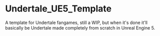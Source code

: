 # Undertale_UE5_Template
A template for Undertale fangames, still a WIP, but when it's done it'll basically be Undertale made completely from scratch in Unreal Engine 5.
